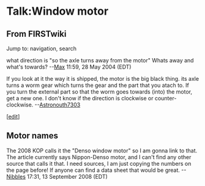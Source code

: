 # Talk:Window motor

## From FIRSTwiki

Jump to: navigation, search

what direction is "so the axle turns away from the motor" Whats away and what's towards? --[Max](User:Max "User:Max") 11:59, 28 May 2004 (EDT)

If you look at it the way it is shipped, the motor is the big black thing. its axle turns a worm gear which turns the gear and the part that you atach to. If you turn the external part so that the worm goes towards (into) the motor, get a new one. I don't know if the direction is clockwise or counter-clockwise. --[Astronouth7303](User:Astronouth7303 "User:Astronouth7303")

[[edit](/index.php?title=Talk:Window_motor&action=edit&section=1 "Edit
section: Motor names")]

## Motor names

The 2008 KOP calls it the "Denso window motor" so I am gonna link to that. The article currently says Nippon-Denso motor, and I can't find any other source that calls it that. I need sources, I am just copying the numbers on the page before! If anyone can find a data sheet that would be great. --[Nibbles](/index.php?title=User:Nibbles&action=edit "User:Nibbles") 17:31, 13 September 2008 (EDT)

